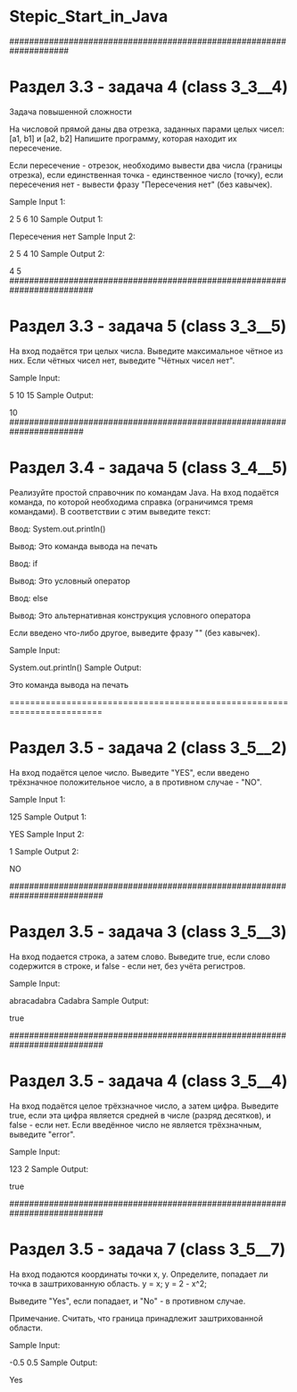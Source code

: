 # Stepic_Start_in_Java
####################################################################
# Раздел 3.3 - задача 4 (class 3_3__4)
Задача повышенной сложности

На числовой прямой даны два отрезка, заданных парами целых чисел: [a1, b1] и [a2, b2] Напишите программу, которая находит их пересечение.

Если пересечение - отрезок, необходимо вывести два числа (границы отрезка), если единственная точка - единственное число (точку), если пересечения нет - вывести фразу "Пересечения нет" (без кавычек). 

Sample Input 1:

2 5
6 10
Sample Output 1:

Пересечения нет
Sample Input 2:

2 5
4 10
Sample Output 2:

4 5
#########################################################################
# Раздел 3.3 - задача 5 (class 3_3__5)
На вход подаётся три целых числа. Выведите максимальное чётное из них. Если чётных чисел нет, выведите "Чётных чисел нет".

Sample Input:

5 10 15
Sample Output:

10
#######################################################################
# Раздел 3.4 - задача 5 (class 3_4__5)
Реализуйте простой справочник по командам Java. На вход подаётся команда, по которой необходима справка (ограничимся тремя командами). В соответствии с этим выведите текст:

Ввод: System.out.println()

Вывод: Это команда вывода на печать

Ввод: if

Вывод: Это условный оператор

Ввод: else

Вывод: Это альтернативная конструкция условного оператора



Если введено что-либо другое, выведите фразу "" (без кавычек).

Sample Input:

System.out.println()
Sample Output:

Это команда вывода на печать

========================================================================
# Раздел 3.5 - задача 2 (class 3_5__2)
На вход подаётся  целое число. Выведите "YES", если введено трёхзначное положительное число, а в противном случае - "NO".

Sample Input 1:

125
Sample Output 1:

YES
Sample Input 2:

1
Sample Output 2:

NO

###########################################################################

# Раздел 3.5 - задача 3 (class 3_5__3)

На вход подается строка, а затем слово. Выведите true, если слово содержится в строке, и false - если нет, без учёта регистров.

Sample Input:

abracadabra
Cadabra
Sample Output:

true

###########################################################################

# Раздел 3.5 - задача 4 (class 3_5__4)
На вход подаётся целое трёхзначное число, а затем цифра. Выведите true, если эта цифра является средней в числе (разряд десятков), и false - если нет. Если введённое число не является трёхзначным, выведите "error".

Sample Input:

123 2
Sample Output:

true

###########################################################################

# Раздел 3.5 - задача 7 (class 3_5__7)

На вход подаются координаты точки x, y. Определите, попадает ли точка в заштрихованную область.
y = x; 
y = 2 - x^2;

Выведите "Yes", если попадает, и "No" - в противном случае.

Примечание. Считать, что граница принадлежит заштрихованной области.

Sample Input:

-0.5
0.5
Sample Output:

Yes
